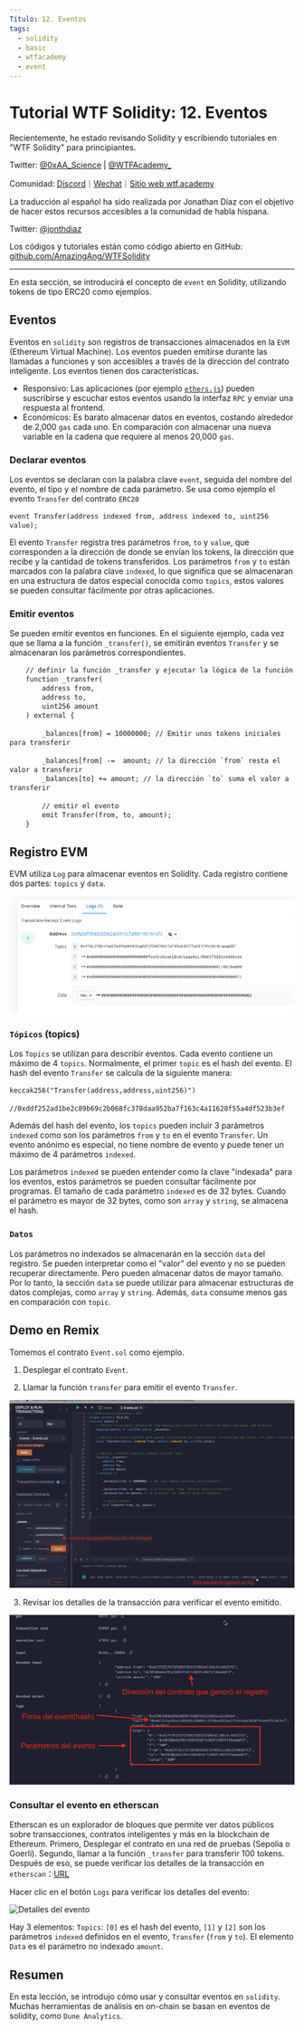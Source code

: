 ```yaml
---
Título: 12. Eventos
tags:
  - solidity
  - basic
  - wtfacademy
  - event
---
```


# Tutorial WTF Solidity: 12. Eventos

Recientemente, he estado revisando Solidity y escribiendo tutoriales en "WTF Solidity" para principiantes.

Twitter: [@0xAA_Science](https://twitter.com/0xAA_Science) | [@WTFAcademy_](https://twitter.com/WTFAcademy_)

Comunidad: [Discord](https://discord.gg/5akcruXrsk)｜[Wechat](https://docs.google.com/forms/d/e/1FAIpQLSe4KGT8Sh6sJ7hedQRuIYirOoZK_85miz3dw7vA1-YjodgJ-A/viewform?usp=sf_link)｜[Sitio web wtf.academy](https://wtf.academy)

La traducción al español ha sido realizada por Jonathan Díaz con el objetivo de hacer estos recursos accesibles a la comunidad de habla hispana.

Twitter: [@jonthdiaz](https://twitter.com/jonthdiaz)

Los códigos y tutoriales están como código abierto en GitHub: [github.com/AmazingAng/WTFSolidity](https://github.com/AmazingAng/WTFSolidity)

-----

En esta sección, se introducirá el concepto de `event` en Solidity, utilizando tokens de tipo ERC20 como ejemplos.

## Eventos
Eventos en `solidity` son registros de transacciones almacenados en la `EVM` (Ethereum Virtual Machine). Los eventos pueden emitirse durante las llamadas a funciones y son accesibles a través de la dirección del contrato inteligente. Los eventos tienen dos características.

- Responsivo: Las aplicaciones (por ejemplo [`ethers.js`](https://learnblockchain.cn/docs/ethers.js/api-contract.html#id18)) pueden suscribirse y escuchar estos eventos usando la interfaz `RPC` y enviar una respuesta al frontend.  
- Económicos: Es barato almacenar datos en eventos, costando alrededor de 2,000 `gas` cada uno. En comparación con almacenar una nueva variable en la cadena que requiere al menos 20,000 `gas`. 

### Declarar eventos 
Los eventos se declaran con la palabra clave `event`, seguida del nombre del evento, el tipo y el nombre de cada parámetro. Se usa como ejemplo el evento `Transfer` del contrato `ERC20`
```solidity
event Transfer(address indexed from, address indexed to, uint256 value);
```
El evento `Transfer` registra tres parámetros `from`, `to` y `value`, que corresponden a la dirección de donde se envían los tokens, la dirección que recibe y la cantidad de tokens transferidos. Los parámetros `from` y `to` están marcados con la palabra clave `indexed`, lo que significa que se almacenaran en una estructura de datos especial conocida como `topics`, estos valores se pueden consultar fácilmente por otras aplicaciones.


### Emitir eventos
Se pueden emitir eventos en funciones. En el siguiente ejemplo, cada vez que se llama a la función `_transfer()`, se emitirán eventos `Transfer` y se almacenaran los parámetros correspondientes.
```solidity
    // definir la función _transfer y ejecutar la lógica de la función
    function _transfer(
        address from,
        address to,
        uint256 amount
    ) external {

        _balances[from] = 10000000; // Emitir unos tokens iniciales para transferir

        _balances[from] -=  amount; // la dirección `from` resta el valor a transferir
        _balances[to] += amount; // la dirección `to` suma el valor a transferir

        // emitir el evento
        emit Transfer(from, to, amount);
    }
```

## Registro EVM

EVM utiliza `Log` para almacenar eventos en Solidity. Cada registro contiene dos partes: `topics` y `data`.

![](img/12-3.jpg)

### `Tópicos` (topics)

Los `Topics` se utilizan para describir eventos. Cada evento contiene un máximo de 4 `topics`. Normalmente, el primer `topic` es el hash del evento. 
El hash del evento `Transfer` se calcula de la siguiente manera:

```solidity
keccak256("Transfer(address,address,uint256)")

//0xddf252ad1be2c89b69c2b068fc378daa952ba7f163c4a11628f55a4df523b3ef
```

Además del hash del evento, los `topics` pueden incluir 3 parámetros `indexed` como son los parámetros `from` y `to` en el evento `Transfer`. Un evento anónimo es especial, no tiene nombre de evento y puede tener un máximo de 4 parámetros `indexed`.

Los parámetros `indexed` se pueden entender como la clave "indexada" para los eventos, estos parámetros se pueden consultar fácilmente por programas. El tamaño de cada parámetro `indexed` es de 32 bytes. Cuando el parámetro es mayor de 32 bytes, como son `array` y `string`, se almacena el hash.

### `Datos`

Los parámetros no indexados se almacenarán en la sección `data` del registro. Se pueden interpretar como el "valor" del evento y no se pueden recuperar directamente. Pero pueden almacenar datos de mayor tamaño. Por lo tanto, la sección `data` se puede utilizar para almacenar estructuras de datos complejas, como `array` y `string`. Además, `data` consume menos gas en comparación con `topic`.

## Demo en Remix
Tomemos el contrato `Event.sol` como ejemplo.

1. Desplegar el contrato `Event`.

2. Llamar la función `transfer` para emitir el evento `Transfer`.

![](./img/12-1_es.png)

3. Revisar los detalles de la transacción para verificar el evento emitido.

![](./img/12-2_es.png)

### Consultar el evento en etherscan

Etherscan es un explorador de bloques que permite ver datos públicos sobre transacciones, contratos inteligentes y más en la blockchain de Ethereum. Primero, Desplegar el contrato en una red de pruebas (Sepolia o Goerli). Segundo, llamar a la función `_transfer` para transferir 100 tokens. Después de eso, se puede verificar los detalles de la transacción en `etherscan`：[URL](https://rinkeby.etherscan.io/tx/0x8cf87215b23055896d93004112bbd8ab754f081b4491cb48c37592ca8f8a36c7)

Hacer clic en el botón `Logs` para verificar los detalles del evento:

![Detalles del evento](https://images.mirror-media.xyz/publication-images/gx6_wDMYEl8_Gc_JkTIKn.png?height=980&width=1772)

Hay 3 elementos: `Topics`: `[0]` es el hash del evento, `[1]` y `[2]` son los parámetros `indexed` definidos en el evento, `Transfer` (`from` y `to`). El elemento `Data` es el parámetro no indexado `amount`.

## Resumen
En esta lección, se introdujo cómo usar y consultar eventos en `solidity`. Muchas herramientas de análisis en on-chain se basan en eventos de solidity, como `Dune Analytics`.
